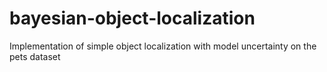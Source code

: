 # bayesian-object-localization
Implementation of simple object localization with model uncertainty on the pets dataset
